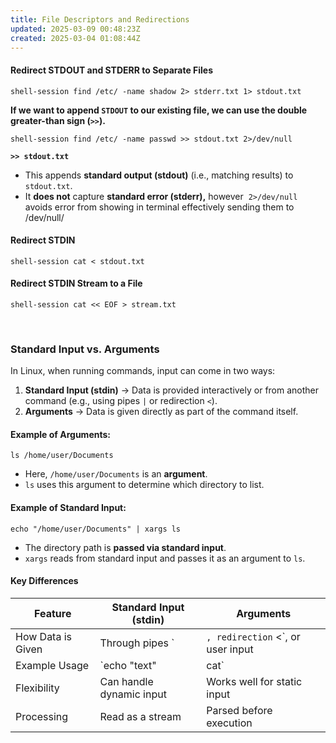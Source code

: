 ```yaml
---
title: File Descriptors and Redirections
updated: 2025-03-09 00:48:23Z
created: 2025-03-04 01:08:44Z
---
```


#### Redirect STDOUT and STDERR to Separate Files

`shell-session find /etc/ -name shadow 2> stderr.txt 1> stdout.txt`

**If we want to append `STDOUT` to our existing file, we can use the double greater-than sign (`>>`).**

`shell-session find /etc/ -name passwd >> stdout.txt 2>/dev/null`

**`>> stdout.txt`**

- This appends **standard output (stdout)** (i.e., matching results) to `stdout.txt`.
- It **does not** capture **standard error (stderr),** however  `2>/dev/null` avoids error from showing in terminal effectively sending them to /dev/null/

#### Redirect STDIN

`shell-session cat < stdout.txt`

#### Redirect STDIN Stream to a File

`shell-session cat << EOF > stream.txt`

&nbsp;

### **Standard Input vs. Arguments**

In Linux, when running commands, input can come in two ways:

1.  **Standard Input (stdin)** → Data is provided interactively or from another command (e.g., using pipes `|` or redirection `<`).
2.  **Arguments** → Data is given directly as part of the command itself.

#### **Example of Arguments:**

`ls /home/user/Documents`

- Here, `/home/user/Documents` is an **argument**.
- `ls` uses this argument to determine which directory to list.

#### **Example of Standard Input:**

`echo "/home/user/Documents" | xargs ls`

- The directory path is **passed via standard input**.
- `xargs` reads from standard input and passes it as an argument to `ls`.

#### **Key Differences**

| Feature | Standard Input (stdin) | Arguments |
| --- | --- | --- |
| How Data is Given | Through pipes \` | `, redirection` <\`, or user input |
| Example Usage | \`echo "text" | cat\` |
| Flexibility | Can handle dynamic input | Works well for static input |
| Processing | Read as a stream | Parsed before execution |

&nbsp;